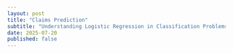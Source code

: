 ```yaml
---
layout: post
title: "Claims Prediction"
subtitle: "Understanding Logistic Regression in Classification Problems"
date: 2025-07-20
published: false
---
```


